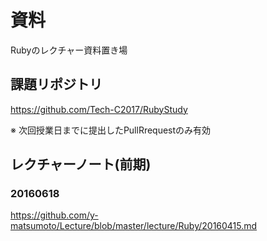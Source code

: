 # 資料
Rubyのレクチャー資料置き場

## 課題リポジトリ
https://github.com/Tech-C2017/RubyStudy

※ 次回授業日までに提出したPullRrequestのみ有効

## レクチャーノート(前期)

### 20160618
https://github.com/y-matsumoto/Lecture/blob/master/lecture/Ruby/20160415.md



